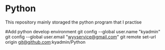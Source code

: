 # Python
This repository mainly storaged the python program that I practise

#Add python develop environment
git config --global user.name "kyadmin"
git config --global user.email "wyyservice@gmail.com"
git remote set-url origin git@github.com:kyadmin/Python

